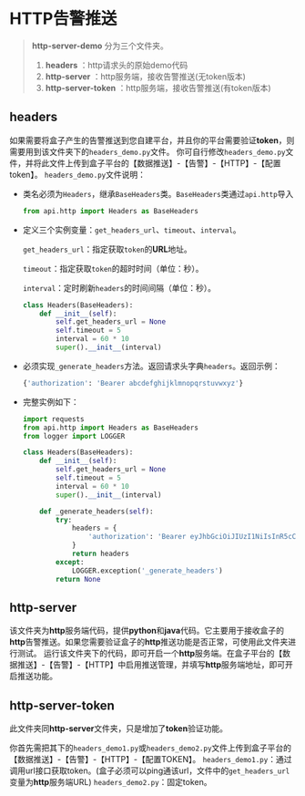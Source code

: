 # HTTP告警推送

> **http-server-demo** 分为三个文件夹。
>
> 1. **headers** ：http请求头的原始demo代码
> 2. **http-server** ：http服务端，接收告警推送(无token版本)
> 3. **http-server-token** ：http服务端，接收告警推送(有token版本)

## headers

如果需要将盒子产生的告警推送到您自建平台，并且你的平台需要验证**token**，则需要用到该文件夹下的`headers_demo.py`文件。
你可自行修改`headers_demo.py`文件，并将此文件上传到盒子平台的【数据推送】-【告警】-【HTTP】-【配置token】。
`headers_demo.py`文件说明：

- 类名必须为`Headers`，继承`BaseHeaders`类。`BaseHeaders`类通过`api.http`导入

  ```python
  from api.http import Headers as BaseHeaders
  ```

- 定义三个实例变量：`get_headers_url`、`timeout`、`interval`。
 
  ​	`get_headers_url`：指定获取`token`的**URL**地址。

  ​	`timeout`：指定获取`token`的超时时间（单位：秒）。

  ​	`interval`：定时刷新`headers`的时间间隔（单位：秒）。
  
  ```python
  class Headers(BaseHeaders):
      def __init__(self):
          self.get_headers_url = None
          self.timeout = 5  
          interval = 60 * 10
          super().__init__(interval)
  ```
  
- 必须实现`_generate_headers`方法。返回请求头字典`headers`。返回示例：

  
  ```python
  {'authorization': 'Bearer abcdefghijklmnopqrstuvwxyz'}
  ```


- 完整实例如下：

  ```python
  import requests
  from api.http import Headers as BaseHeaders
  from logger import LOGGER
  
  class Headers(BaseHeaders):
      def __init__(self):
          self.get_headers_url = None
          self.timeout = 5
          interval = 60 * 10
          super().__init__(interval)
  
      def _generate_headers(self):
          try:
              headers = {
                  'authorization': 'Bearer eyJhbGciOiJIUzI1NiIsInR5cCI6IkXXX'
              }
              return headers
          except:
              LOGGER.exception('_generate_headers')
          return None
  ```

## http-server

该文件夹为**http**服务端代码，提供**python**和**java**代码。它主要用于接收盒子的**http**告警推送。如果您需要验证盒子的**http**推送功能是否正常，可使用此文件夹进行测试。
运行该文件夹下的代码，即可开启一个**http**服务端。在盒子平台的【数据推送】-【告警】-【HTTP】中启用推送管理，并填写**http**服务端地址，即可开启推送功能。


## http-server-token

此文件夹同**http-server**文件夹，只是增加了**token**验证功能。

你首先需把其下的`headers_demo1.py`或`headers_demo2.py`文件上传到盒子平台的【数据推送】-【告警】-【HTTP】-【配置TOKEN】。
`headers_demo1.py`：通过调用url接口获取token。(盒子必须可以ping通该url，文件中的`get_headers_url`变量为**http**服务端URL)
`headers_demo2.py`：固定token。